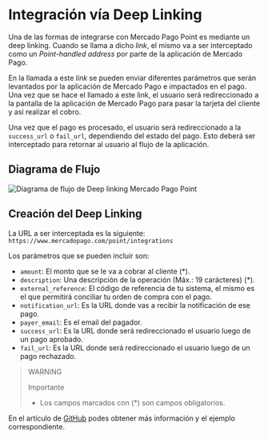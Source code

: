 # Integración vía Deep Linking

Una de las formas de integrarse con Mercado Pago Point es mediante un deep linking. Cuando se llama a dicho _link_, el mismo va a ser interceptado como un _Point-handled address_ por parte de la aplicación de Mercado Pago.

En la llamada a este _link_ se pueden enviar diferentes parámetros que serán levantados por la aplicación de Mercado Pago e impactados en el pago. Una vez que se hace el llamado a este link, el usuario será redireccionado a la pantalla de la aplicación de Mercado Pago para pasar la tarjeta del cliente y así realizar el cobro.

Una vez que el pago es procesado, el usuario será redireccionado a la `success_url` o `fail_url`, dependiendo del estado del pago. Esto deberá ser interceptado para retornar al usuario al flujo de la aplicación.

## Diagrama de Flujo

![Diagrama de flujo de Deep linking Mercado Pago Point](/images/point_diagram.png)

## Creación del Deep Linking

La URL a ser interceptada es la siguiente: `https://www.mercadopago.com/point/integrations`

Los parámetros que se pueden incluir son:

* `amount`: El monto que se le va a cobrar al cliente (\*).
* `description`: Una descripción de la operación (Máx.: 19 carácteres) (\*).
* `external_reference`: El código de referencia de tu sistema, el mismo es el que permitirá conciliar tu orden de compra con el pago.
* `notification_url`: Es la URL donde vas a recibir la notificación de ese pago.
* `payer_email`: Es el email del pagador.
* `success_url`: Es la URL donde será redireccionado el usuario luego de un pago aprobado.
* `fail_url`: Es la URL donde será redireccionado el usuario luego de un pago rechazado.

> WARNING
>
> Importante
>
> * Los campos marcados con (\*) son campos obligatorios.


En el artículo de [GitHub](https://github.com/mercadopago/point-android_integration#deep-linking) podes obtener más información y el ejemplo correspondiente.
